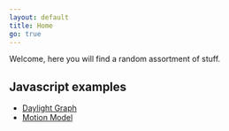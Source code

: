 ```yaml
---
layout: default
title: Home
go: true
---
```

Welcome, here you will find a random assortment of stuff.

## Javascript examples
* [Daylight Graph](/daylight)
* [Motion Model](/motion-model)
 

